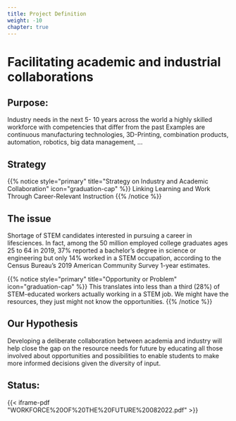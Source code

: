 ```yaml
---
title: Project Definition
weight: -10
chapter: true
---
```


# Facilitating academic and industrial collaborations

## Purpose:

Industry needs in the next 5- 10 years across the world a highly skilled workforce with competencies that differ from the past
Examples are continuous manufacturing technologies, 3D-Printing, combination products, automation, robotics, big data management, …

## Strategy
{{% notice style="primary" title="Strategy on Industry and Academic Collaboration" icon="graduation-cap" %}}
Linking Learning and Work Through Career-Relevant Instruction
{{% /notice %}}


## The issue
Shortage of STEM candidates interested in pursuing a career in lifesciences.  In fact, among the 50 million employed college graduates ages 25 to 64 in 2019, 37% reported a bachelor’s degree in science or engineering but only 14% worked in a STEM occupation, according to the Census Bureau’s 2019 American Community Survey 1-year estimates.

{{% notice style="primary" title="Opportunity or Problem" icon="graduation-cap" %}}
This translates into less than a third (28%) of STEM-educated workers actually working in a STEM job.  We might have the resources, they just might not know the opportunities.
{{% /notice %}}

## Our Hypothesis

Developing a deliberate collaboration between academia and industry will help close the gap on the resource needs for future by educating all those involved about opportunities and possibilities to enable students to make more informed decisions given the diversity of input.

## Status:

{{< iframe-pdf "WORKFORCE%20OF%20THE%20FUTURE%20082022.pdf" >}}
